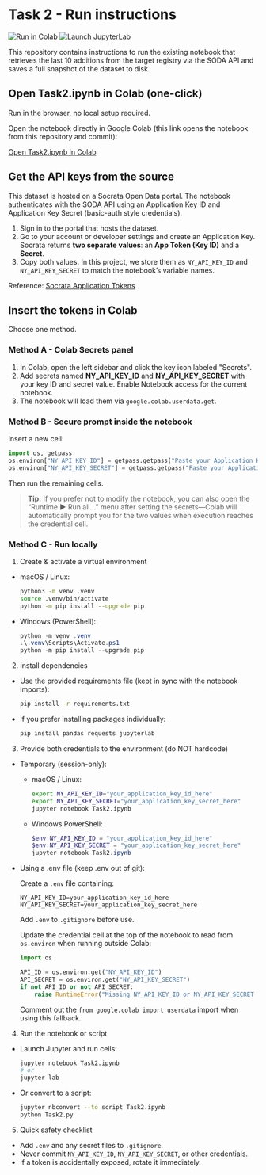 # Task 2 - Run instructions

[![Run in Colab](https://img.shields.io/badge/Colab-Open%20Task2.ipynb-orange?logo=googlecolab)](https://colab.research.google.com/github/CargoCultScientist/ny-opendata/blob/93c2d69e8453c19756dcb8a4229acb5e5c9d34e0/Task2.ipynb)
[![Launch JupyterLab](https://img.shields.io/badge/JupyterLab-Start%20Locally-blue?logo=jupyter)](#method-c---run-locally)

This repository contains instructions to run the existing notebook that retrieves the last 10 additions from the target registry via the SODA API and saves a full snapshot of the dataset to disk.

## Open Task2.ipynb in Colab (one-click)

Run in the browser, no local setup required.

Open the notebook directly in Google Colab (this link opens the notebook from this repository and commit):

[Open Task2.ipynb in Colab](https://colab.research.google.com/github/CargoCultScientist/ny-opendata/blob/93c2d69e8453c19756dcb8a4229acb5e5c9d34e0/Task2.ipynb)

## Get the API keys from the source

This dataset is hosted on a Socrata Open Data portal. The notebook authenticates with the SODA API using an Application Key ID and Application Key Secret (basic-auth style credentials).

1. Sign in to the portal that hosts the dataset.
2. Go to your account or developer settings and create an Application Key. Socrata returns **two separate values**: an **App Token (Key ID)** and a **Secret**.
3. Copy both values. In this project, we store them as `NY_API_KEY_ID` and `NY_API_KEY_SECRET` to match the notebook’s variable names.

Reference: [Socrata Application Tokens](https://dev.socrata.com/docs/app-tokens.html)

## Insert the tokens in Colab

Choose one method.

### Method A - Colab Secrets panel

1. In Colab, open the left sidebar and click the key icon labeled "Secrets".  
2. Add secrets named **NY_API_KEY_ID** and **NY_API_KEY_SECRET** with your key ID and secret value. Enable Notebook access for the current notebook.
3. The notebook will load them via `google.colab.userdata.get`.

### Method B - Secure prompt inside the notebook

Insert a new cell:

```python
import os, getpass
os.environ["NY_API_KEY_ID"] = getpass.getpass("Paste your Application Key ID: ")
os.environ["NY_API_KEY_SECRET"] = getpass.getpass("Paste your Application Key Secret: ")
```

Then run the remaining cells.

> **Tip:** If you prefer not to modify the notebook, you can also open the “Runtime ▶ Run all…” menu after setting the secrets—Colab will automatically prompt you for the two values when execution reaches the credential cell.

### Method C - Run locally

1. Create & activate a virtual environment

- macOS / Linux:
  ```bash
  python3 -m venv .venv
  source .venv/bin/activate
  python -m pip install --upgrade pip
  ```

- Windows (PowerShell):
  ```powershell
  python -m venv .venv
  .\.venv\Scripts\Activate.ps1
  python -m pip install --upgrade pip
  ```

2. Install dependencies

- Use the provided requirements file (kept in sync with the notebook imports):
  ```bash
  pip install -r requirements.txt
  ```

- If you prefer installing packages individually:
  ```bash
  pip install pandas requests jupyterlab
  ```

3. Provide both credentials to the environment (do NOT hardcode)

- Temporary (session-only):

  - macOS / Linux:
    ```bash
    export NY_API_KEY_ID="your_application_key_id_here"
    export NY_API_KEY_SECRET="your_application_key_secret_here"
    jupyter notebook Task2.ipynb
    ```

  - Windows PowerShell:
    ```powershell
    $env:NY_API_KEY_ID = "your_application_key_id_here"
    $env:NY_API_KEY_SECRET = "your_application_key_secret_here"
    jupyter notebook Task2.ipynb
    ```

- Using a .env file (keep .env out of git):

  Create a `.env` file containing:
  ```
  NY_API_KEY_ID=your_application_key_id_here
  NY_API_KEY_SECRET=your_application_key_secret_here
  ```
  Add `.env` to `.gitignore` before use.

   Update the credential cell at the top of the notebook to read from `os.environ` when running outside Colab:

   ```python
   import os

   API_ID = os.environ.get("NY_API_KEY_ID")
   API_SECRET = os.environ.get("NY_API_KEY_SECRET")
   if not API_ID or not API_SECRET:
       raise RuntimeError("Missing NY_API_KEY_ID or NY_API_KEY_SECRET environment variables")
   ```

   Comment out the `from google.colab import userdata` import when using this fallback.

4. Run the notebook or script

- Launch Jupyter and run cells:
  ```bash
  jupyter notebook Task2.ipynb
  # or
  jupyter lab
  ```

- Or convert to a script:
  ```bash
  jupyter nbconvert --to script Task2.ipynb
  python Task2.py
  ```

5. Quick safety checklist

- Add `.env` and any secret files to `.gitignore`.  
- Never commit `NY_API_KEY_ID`, `NY_API_KEY_SECRET`, or other credentials.
- If a token is accidentally exposed, rotate it immediately.
